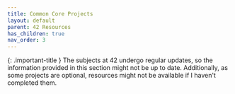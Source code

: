 ```yaml
---
title: Common Core Projects
layout: default
parent: 42 Resources
has_children: true
nav_order: 3
---
```


{: .important-title }
The subjects at 42 undergo regular updates, so the information provided in this section might not be up to date. Additionally, as some projects are optional, resources might not be available if I haven't completed them.
